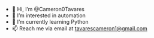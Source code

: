 - 👋 Hi, I’m @Cameron0Tavares
- 👀 I’m interested in automation
- 🌱 I’m currently learning Python
- 📫 Reach me via email at tavarescameron1@gmail.com

<!---
Cameron0Tavares/Cameron0Tavares is a ✨ special ✨ repository because its `README.md` (this file) appears on your GitHub profile.
You can click the Preview link to take a look at your changes.
--->
